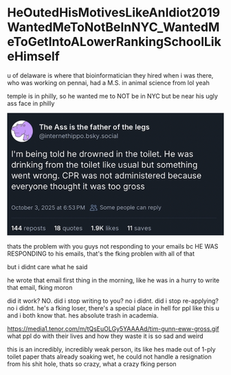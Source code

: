 # HeOutedHisMotivesLikeAnIdiot2019WantedMeToNotBeInNYC_WantedMeToGetIntoALowerRankingSchoolLikeHimself

u of delaware is where that bioinformatician they hired when i was there, who was working on pennai, had a M.S. in animal science from lol yeah

temple is in philly, so he wanted me to NOT be in NYC but be near his ugly ass face in philly

![img](https://raw.githubusercontent.com/ionicstraw/JasonMooreShouldHaveBeenOnS-U-I-C-I-D-EWatchSinceFebApril2017HesBeenWanting2TakeEveryoneOutWithHim/refs/heads/main/the-contents-of-this-post-are-not-related-to-the-title-of-this-repos_not-at-all_its-just-funny_the-post-that-is-pt4-but-good-riddance.png)

thats the problem with you guys not responding to your emails bc HE WAS RESPONDING to his emails, that's the fking problen with all of that

but i didnt care what he said

he wrote that email first thing in the morning, like he was in a hurry to write that email, fking moron

did it work? NO. did i stop writing to you? no i didnt. did i stop re-applying? no i didnt. he's a fking loser, there's a special place in hell for ppl like this u and i both know that. hes absolute trash in academia.

https://media1.tenor.com/m/tQsEuOLGy5YAAAAd/tim-gunn-eww-gross.gif what ppl do with their lives and how they waste it is so sad and weird

this is an incredibly, incredibly weak person, its like hes made out of 1-ply toilet paper thats already soaking wet, he could not handle a resignation from his shit hole, thats so crazy, what a crazy fking person

